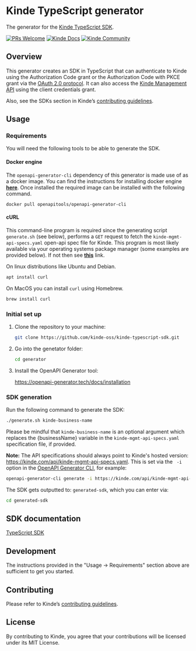 # Kinde TypeScript generator

The generator for the [Kinde TypeScript SDK](https://github.com/kinde-oss/kinde-typescript-sdk).

[![PRs Welcome](https://img.shields.io/badge/PRs-welcome-brightgreen.svg?style=flat-square)](https://makeapullrequest.com) [![Kinde Docs](https://img.shields.io/badge/Kinde-Docs-eee?style=flat-square)](https://kinde.com/docs/developer-tools) [![Kinde Community](https://img.shields.io/badge/Kinde-Community-eee?style=flat-square)](https://thekindecommunity.slack.com)

## Overview

This generator creates an SDK in TypeScript that can authenticate to Kinde using the Authorization Code grant or the Authorization Code with PKCE grant via the [OAuth 2.0 protocol](https://oauth.net/2/). It can also access the [Kinde Management API](https://kinde.com/api/docs/#kinde-management-api) using the client credentials grant.

Also, see the SDKs section in Kinde’s [contributing guidelines](https://github.com/kinde-oss/.github/blob/main/.github/CONTRIBUTING.md).

## Usage

### Requirements

You will need the following tools to be able to generate the SDK.

#### Docker engine
The `openapi-generator-cli` dependency of this generator is made use of as a docker image. You can find the instructions for installing docker engine [**here**](https://docs.docker.com/engine/install). Once installed the required image can be installed with the following command.
```
docker pull openapitools/openapi-generator-cli
```

#### cURL
This command-line program is required since the generating script `generate.sh` (see below), performs a `GET` request to fetch the `kinde-mgmt-api-specs.yaml` open-api spec file for Kinde. This program is most likely available via your operating systems package manager (some examples are provided below). If not then see [**this**](https://curl.se/download.html) link.

On linux distributions like Ubuntu and Debian.
```bash
apt install curl
```

On MacOS you can install `curl` using Homebrew.
```bash
brew install curl
```

### Initial set up

1. Clone the repository to your machine:

   ```bash
   git clone https://github.com/kinde-oss/kinde-typescript-sdk.git
   ```

2. Go into the genetator folder:

   ```bash
   cd generator
   ```

3. Install the OpenAPI Generator tool:

   https://openapi-generator.tech/docs/installation

### SDK generation

Run the following command to generate the SDK:

```bash
./generate.sh kinde-business-name
```

Please be mindful that `kinde-business-name` is an optional argument which replaces the {businessName} variable in the `kinde-mgmt-api-specs.yaml` specification file, if provided.

**Note:** The API specifications should always point to Kinde's hosted version: https://kinde.com/api/kinde-mgmt-api-specs.yaml. This is set via the ` -i` option in the [OpenAPI Generator CLI](https://openapi-generator.tech/docs/usage/), for example:

```bash
openapi-generator-cli generate -i https://kinde.com/api/kinde-mgmt-api-specs.yaml
```

The SDK gets outputted to: `generated-sdk`, which you can enter via:

```bash
cd generated-sdk
```

## SDK documentation

[TypeScript SDK](https://kinde.com/docs/developer-tools/typescript-sdk)

## Development

The instructions provided in the "Usage → Requirements" section above are sufficient to get you started.

## Contributing

Please refer to Kinde’s [contributing guidelines](https://github.com/kinde-oss/.github/blob/489e2ca9c3307c2b2e098a885e22f2239116394a/CONTRIBUTING.md).

## License

By contributing to Kinde, you agree that your contributions will be licensed under its MIT License.
